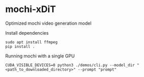 # mochi-xDiT
Optimized mochi video generation model

Install dependencies

```shell
sudo apt install ffmpeg
pip install .
```

Running mochi with a single GPU

```shell
CUDA_VISIBLE_DEVICES=0 python3 ./demos/cli.py --model_dir "<path_to_downloaded_directory>" --prompt "prompt"
```